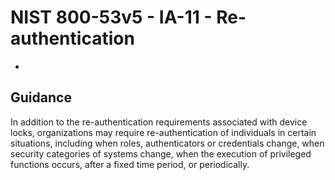 # NIST 800-53v5 - IA-11 - Re-authentication
- 
## Guidance
In addition to the re-authentication requirements associated with device locks, organizations may require re-authentication of individuals in certain situations, including when roles, authenticators or credentials change, when security categories of systems change, when the execution of privileged functions occurs, after a fixed time period, or periodically.